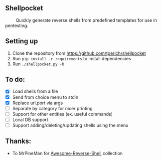 ## Shellpocket

<img style="filter: invert(1)" src="https://raw.githubusercontent.com/FortAwesome/Font-Awesome/6.x/svgs/solid/terminal.svg" width="30" height="12"> Quickly generate reverse shells from predefined templates for use in pentesting.

## Setting up

1. Clone the repository from https://github.com/tperich/shellpocket
2. Run `pip install -r requirements` to install dependencies
3. Run `./shellpocket.py -h`

## To do:
 - [x] Load shells from a file
 - [x] Send from choice menu to stdin
 - [x] Replace url,port via args
 - [ ] Separate by category for nicer printing
 - [ ] Support for other entities (ex. useful commands)
 - [ ] Local DB support
 - [ ] Support adding/deleting/updating shells using the menu

## Thanks:
 - To MrPineMan for [Awesome-Reverse-Shell](https://github.com/MrPineMan/Awesome-Reverse-Shell) collection